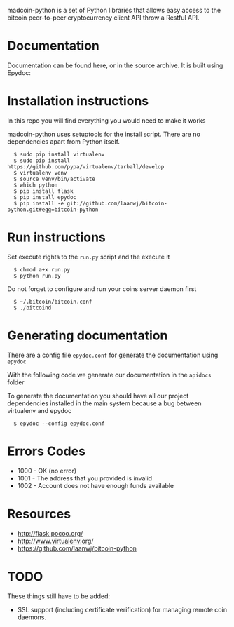 madcoin-python is a set of Python libraries that allows easy access to the bitcoin peer-to-peer cryptocurrency client API throw a Restful API.

Documentation
=============

Documentation can be found here, or in the source archive. It is built
using Epydoc:

[http://epydoc.sourceforge.net/]: http://epydoc.sourceforge.net/

Installation instructions
=========================

In this repo you will find everything you would need to make it works

madcoin-python uses setuptools for the install script. There are no dependencies apart from Python itself.

```
  $ sudo pip install virtualenv
  $ sudo pip install https://github.com/pypa/virtualenv/tarball/develop
  $ virtualenv venv
  $ source venv/bin/activate
  $ which python
  $ pip install flask
  $ pip install epydoc
  $ pip install -e git://github.com/laanwj/bitcoin-python.git#egg=bitcoin-python
```

Run instructions
================

Set execute rights to the `run.py` script and the execute it

```
  $ chmod a+x run.py
  $ python run.py
```

Do not forget to configure and run your coins server daemon first

```
  $ ~/.bitcoin/bitcoin.conf
  $ ./bitcoind
```

Generating documentation
========================

There are a config file `epydoc.conf` for generate the documentation using `epydoc`

With the following code we generate our documentation in the `apidocs` folder

To generate the documentation you should have all our project dependencies installed in the main system because a bug between virtualenv and epydoc

```
  $ epydoc --config epydoc.conf
```

Errors Codes
============

* 1000 - OK (no error)
* 1001 - The address that you provided is invalid
* 1002 - Account does not have enough funds available

Resources
=========

* http://flask.pocoo.org/
* http://www.virtualenv.org/
* https://github.com/laanwj/bitcoin-python

TODO
====
These things still have to be added:

* SSL support (including certificate verification) for managing remote coin daemons.